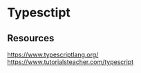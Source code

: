 # Typesctipt

## Resources
https://www.typescriptlang.org/
https://www.tutorialsteacher.com/typescript